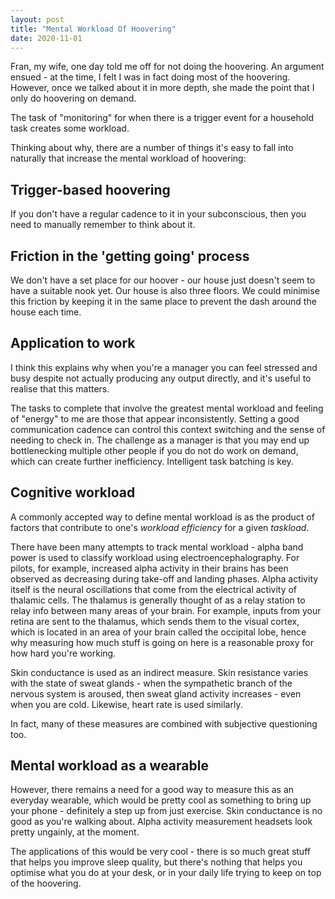 ```yaml
---
layout: post
title: "Mental Workload Of Hoovering"
date: 2020-11-01
---
```


Fran, my wife, one day told me off for not doing the hoovering. An argument ensued - at the time, I felt I was in fact doing most of the hoovering. However, once we talked about it in more depth, she made the point that I only do hoovering on demand.

The task of "monitoring" for when there is a trigger event for a household task creates some workload.

Thinking about why, there are a number of things it's easy to fall into naturally that increase the mental workload of hoovering:

## Trigger-based hoovering 

If you don't have a regular cadence to it in your subconscious, then you need to manually remember to think about it.

## Friction in the 'getting going' process

We don't have a set place for our hoover - our house just doesn't seem to have a suitable nook yet. Our house is also three floors. We could minimise this friction by keeping it in the same place to prevent the dash around the house each time.

## Application to work 

I think this explains why when you're a manager you can feel stressed and busy despite not actually producing any output directly, and it's useful to realise that this matters.

The tasks to complete that involve the greatest mental workload and feeling of "energy" to me are those that appear inconsistently. Setting a good communication cadence can control this context switching and the sense of needing to check in. The challenge as a manager is that you may end up bottlenecking multiple other people if you do not do work on demand, which can create further inefficiency. Intelligent task batching is key.

## Cognitive workload

A commonly accepted way to define mental workload is as the product of factors that contribute to one's <em>workload efficiency</em> for a given <em>taskload</em>.

There have been many attempts to track mental workload - alpha band power is used to classify workload using electroencephalography. For pilots, for example, increased alpha activity in their brains has been observed as decreasing during take-off and landing phases. Alpha activity itself is the neural oscillations that come from the electrical activity of thalamic cells. The thalamus is generally thought of as a relay station to relay info between many areas of your brain. For example, inputs from your retina are sent to the thalamus, which sends them to the visual cortex, which is located in an area of your brain called the occipital lobe, hence why measuring how much stuff is going on here is a reasonable proxy for how hard you're working.

Skin conductance is used as an indirect measure. Skin resistance varies with the state of sweat glands - when the sympathetic branch of the nervous system is aroused, then sweat gland activity increases - even when you are cold. Likewise, heart rate is used similarly. 

In fact, many of these measures are combined with subjective questioning too.

## Mental workload as a wearable

However, there remains a need for a good way to measure this as an everyday wearable, which would be pretty cool as something to bring up your phone - definitely a step up from just exercise. Skin conductance is no good as you're walking about. Alpha activity measurement headsets look pretty ungainly, at the moment.

The applications of this would be very cool - there is so much great stuff that helps you improve sleep quality, but there's nothing that helps you optimise what you do at your desk, or in your daily life trying to keep on top of the hoovering.
